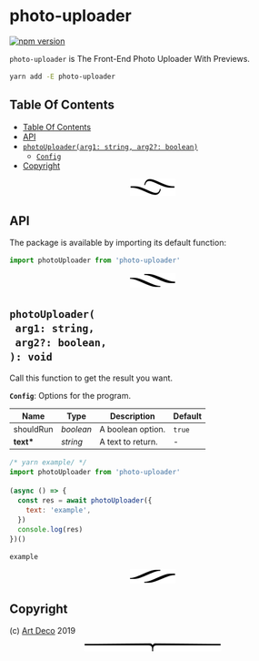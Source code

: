 # photo-uploader

[![npm version](https://badge.fury.io/js/photo-uploader.svg)](https://npmjs.org/package/photo-uploader)

`photo-uploader` is The Front-End Photo Uploader With Previews.

```sh
yarn add -E photo-uploader
```

## Table Of Contents

- [Table Of Contents](#table-of-contents)
- [API](#api)
- [`photoUploader(arg1: string, arg2?: boolean)`](#mynewpackagearg1-stringarg2-boolean-void)
  * [`Config`](#type-config)
- [Copyright](#copyright)

<p align="center"><a href="#table-of-contents"><img src=".documentary/section-breaks/0.svg?sanitize=true"></a></p>

## API

The package is available by importing its default function:

```js
import photoUploader from 'photo-uploader'
```

<p align="center"><a href="#table-of-contents"><img src=".documentary/section-breaks/1.svg?sanitize=true"></a></p>

## `photoUploader(`<br/>&nbsp;&nbsp;`arg1: string,`<br/>&nbsp;&nbsp;`arg2?: boolean,`<br/>`): void`

Call this function to get the result you want.

__<a name="type-config">`Config`</a>__: Options for the program.

|   Name    |   Type    |    Description    | Default |
| --------- | --------- | ----------------- | ------- |
| shouldRun | _boolean_ | A boolean option. | `true`  |
| __text*__ | _string_  | A text to return. | -       |

```js
/* yarn example/ */
import photoUploader from 'photo-uploader'

(async () => {
  const res = await photoUploader({
    text: 'example',
  })
  console.log(res)
})()
```
```
example
```

<p align="center"><a href="#table-of-contents"><img src=".documentary/section-breaks/2.svg?sanitize=true"></a></p>

## Copyright

(c) [Art Deco][1] 2019

[1]: https://artd.eco/depack

<p align="center"><a href="#table-of-contents"><img src=".documentary/section-breaks/-1.svg?sanitize=true"></a></p>